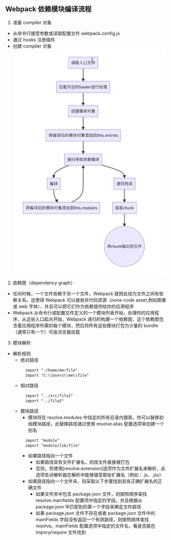 ## Webpack 依赖模块编译流程

1. 准备 compiler 对象

- 从命令行接受参数或读取配置文件 webpack.config.js
- 通过 hooks 注册插件
- 创建 compiler 对象
  ![模块编译阶段.jpg](./assets/模块编译阶段.jpg)

2. 依赖图（dependency graph）

- 任何时候，一个文件依赖于另一个文件，Webpack 就把此视为文件之间有依赖关系。这使得 Webpack 可以接收非代码资源（none-code asset,例如图像或 web 字体），并且可以把它们作为依赖提供给你的应用程序
- Webpack 从命令行或配置文件定义的一个模块列表开始，处理你的应用程序，从这些入口起点开始，Webpack 递归的构建一个依赖图，这个依赖图包含着应用程序所需的每个模块，然后将所有这些模块打包为少量的 bundle（通常只有一个）可由浏览器加载

3. 模块解析

- 解析规则
  - 绝对路径
    ```
      import "./home/me/file"
      import "C:\\Users\\me\\file"
    ```
  - 相对路径
    ```
      import "../src/file1"
      import "../file2"
    ```
  - 模块路径
    - 模块将在 resolve.modules 中指定的所有目录内搜索，你可以替换初始模块路径，此替换路径通过使用 resolve.alias 配置选项来创建一个别名
    ```
      import "module"
      import "module/lib/file"
    ```
    - 如果路径指向一个文件
      - 如果路径具有文件扩展名，则改文件直接被打包
      - 否则，将使用[resolve.extension]选项作为文件扩展名来解析，此选项告诉解析器在解析中能够接受那些扩展名（例如：.js、.jsx）
    - 如果路径指向一个文件夹，则采取以下步骤找到具有正确扩展名的正确文件
      - 如果文件夹中包含 package.json 文件，则按照顺序查找 resolve.mainfields 配置项中指定的字段。并且根据从 package.json 中匹配到的第一个字段来确定文件路径
      - 如果 package.json 文件不存在或者 package.json 文件中的 mainFields 字段没有返回一个有效路径，则按照顺序查找 resolve。mainFields 配置选项中指定的文件名，看是否能在 impory/require 文件找到
